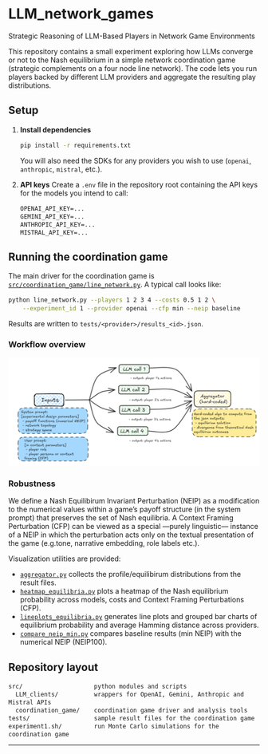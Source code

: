 # LLM_network_games

Strategic Reasoning of LLM-Based Players in Network Game Environments

This repository contains a small experiment exploring how LLMs converge or not to the Nash equilibrium in a simple network coordination game (strategic complements on a four node line network).  The code lets you run players backed by different LLM providers and aggregate the resulting play distributions.

## Setup

1. **Install dependencies**
   ```bash
   pip install -r requirements.txt
   ```
   You will also need the SDKs for any providers you wish to use (`openai`, `anthropic`, `mistral`, etc.).

2. **API keys**
   Create a `.env` file in the repository root containing the API keys for the models you intend to call:
   ```
   OPENAI_API_KEY=...
   GEMINI_API_KEY=...
   ANTHROPIC_API_KEY=...
   MISTRAL_API_KEY=...
   ```


## Running the coordination game

The main driver for the coordination game is [`src/coordination_game/line_network.py`](src/coordination_game/line_network.py).  A typical call looks like:

```bash
python line_network.py --players 1 2 3 4 --costs 0.5 1 2 \
    --experiment_id 1 --provider openai --cfp min --neip baseline
```

Results are written to `tests/<provider>/results_<id>.json`.


### Workflow overview

![Workflow of the line network game](images/workflow_codebase.png)

### Robustness 
We define a Nash Equilibirum Invariant Perturbation (NEIP) as a modification to the numerical values within a game’s payoff structure (in the system prompt) that preserves the set of Nash equilibria. A Context Framing Perturbation (CFP) can be viewed as a special —purely linguistic— instance of a NEIP in which the perturbation acts only on the textual presentation of the game (e.g.tone, narrative embedding, role labels etc.).  


Visualization utilities are provided:

- [`aggregator.py`](src/coordination_game/aggregator.py) collects the profile/equilibirum distributions from the result files.
- [`heatmap_equilibria.py`](src/coordination_game/heatmap_equilibria.py) plots a heatmap of the Nash equilibrium probability across models, costs and Context Framing Perturbations (CFP).
- [`lineplots_equilibria.py`](src/coordination_game/lineplots_equilibria.py) generates line plots and grouped bar charts of equilibrium probability and
  average Hamming distance across providers.
- [`compare_neip_min.py`](src/coordination_game/compare_neip_min.py) compares baseline results (min NEIP) with the numerical NEIP (NEIP100).


## Repository layout

```
src/                    python modules and scripts
  LLM_clients/          wrappers for OpenAI, Gemini, Anthropic and Mistral APIs
  coordination_game/    coordination game driver and analysis tools
tests/                  sample result files for the coordination game
experiment1.sh/         run Monte Carlo simulations for the coordination game
```

---